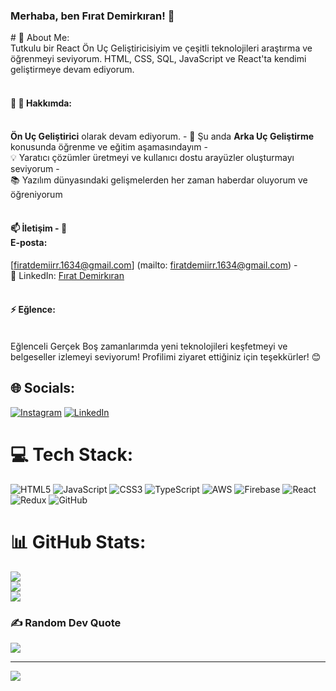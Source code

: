 <h3 align="left">Merhaba, ben Fırat Demirkıran! 👋 </h3>
# 💫 About Me:
<br>Tutkulu bir React Ön Uç Geliştiricisiyim ve çeşitli teknolojileri araştırma ve öğrenmeyi seviyorum. HTML, CSS, SQL, JavaScript ve React'ta kendimi geliştirmeye devam ediyorum. <br><br>

#### 🚀 💼 Hakkımda:
<br> **Ön Uç Geliştirici** olarak devam ediyorum. - 🌱 Şu anda **Arka Uç Geliştirme** konusunda öğrenme ve eğitim aşamasındayım - <br>💡 Yaratıcı çözümler üretmeyi ve kullanıcı dostu arayüzler oluşturmayı seviyorum - <br>📚 Yazılım dünyasındaki gelişmelerden her zaman haberdar oluyorum ve öğreniyorum <br><br>

#### 📫 İletişim - 📧 <br>E-posta:
[firatdemiirr.1634@gmail.com]
(mailto: firatdemiirr.1634@gmail.com) -<br> 💼 LinkedIn: [Fırat Demirkıran]( https://www.linkedin.com/in/fırat-demirkıran ) <br><br>

#### ⚡ Eğlence:
<br>Eğlenceli Gerçek Boş zamanlarımda yeni teknolojileri keşfetmeyi ve belgeseller izlemeyi seviyorum! Profilimi ziyaret ettiğiniz için teşekkürler! 😊


## 🌐 Socials:
[![Instagram](https://img.shields.io/badge/Instagram-%23E4405F.svg?logo=Instagram&logoColor=white)](https://instagram.com/https://www.instagram.com/frt.dmr16) [![LinkedIn](https://img.shields.io/badge/LinkedIn-%230077B5.svg?logo=linkedin&logoColor=white)](https://linkedin.com/in/https://www.linkedin.com/fırat-demirkıran) 

# 💻 Tech Stack:
![HTML5](https://img.shields.io/badge/html5-%23E34F26.svg?style=for-the-badge&logo=html5&logoColor=white) ![JavaScript](https://img.shields.io/badge/javascript-%23323330.svg?style=for-the-badge&logo=javascript&logoColor=%23F7DF1E) ![CSS3](https://img.shields.io/badge/css3-%231572B6.svg?style=for-the-badge&logo=css3&logoColor=white) ![TypeScript](https://img.shields.io/badge/typescript-%23007ACC.svg?style=for-the-badge&logo=typescript&logoColor=white) ![AWS](https://img.shields.io/badge/AWS-%23FF9900.svg?style=for-the-badge&logo=amazon-aws&logoColor=white) ![Firebase](https://img.shields.io/badge/firebase-%23039BE5.svg?style=for-the-badge&logo=firebase) ![React](https://img.shields.io/badge/react-%2320232a.svg?style=for-the-badge&logo=react&logoColor=%2361DAFB) ![Redux](https://img.shields.io/badge/redux-%23593d88.svg?style=for-the-badge&logo=redux&logoColor=white) ![GitHub](https://img.shields.io/badge/github-%23121011.svg?style=for-the-badge&logo=github&logoColor=white)
# 📊 GitHub Stats:
![](https://github-readme-stats.vercel.app/api?username=FıratDemirkıran&theme=dark&hide_border=false&include_all_commits=false&count_private=false)<br/>
![](https://github-readme-streak-stats.herokuapp.com/?user=FıratDemirkıran&theme=dark&hide_border=false)<br/>
![](https://github-readme-stats.vercel.app/api/top-langs/?username=FıratDemirkıran&theme=dark&hide_border=false&include_all_commits=false&count_private=false&layout=compact)

### ✍️ Random Dev Quote
![](https://quotes-github-readme.vercel.app/api?type=horizontal&theme=radical)

---
[![](https://visitcount.itsvg.in/api?id=FıratDemirkıran&icon=0&color=0)](https://visitcount.itsvg.in)

<!-- Proudly created with GPRM ( https://gprm.itsvg.in ) -->
